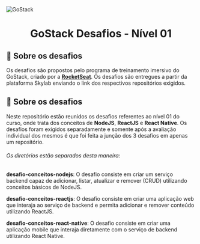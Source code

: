 <img alt="GoStack" src="https://storage.googleapis.com/golden-wind/bootcamp-gostack/header-desafios.png" />

<h1 align="center">
  GoStack Desafios - Nível 01
</h1>

## :rocket: Sobre os desafios

Os desafios são propostos pelo programa de treinamento imersivo do GoStack, criado por a **[RocketSeat](https://rocketseat.com.br/)**. Os desafios são entregues a partir da plataforma Skylab enviando o link dos respectivos repositórios exigidos.

## 📂 Sobre os desafios

Neste repositório estão reunidos os desafios referentes ao nível 01 do curso, onde trata dos conceitos de **NodeJS**, **ReactJS** e **React Native**. Os desafios foram exigidos separadamente e somente após a avaliação individual dos mesmos é que foi feita a junção dos 3 desafios em apenas um repositório.

<h6>Os diretórios estão separados desta maneira:</h6>

**desafio-conceitos-nodejs**: O desafio consiste em criar um serviço backend capaz de adicionar, listar, atualizar e remover (CRUD) utilizando conceitos básicos de NodeJS.

**desafio-conceitos-reactjs**: O desafio consiste em criar uma aplicação web que interaja ao serviço de backend e permita adicionar e remover conteúdo utilizando ReactJS.

**desafio-conceitos-react-native**: O desafio consiste em criar uma aplicação mobile que interaja diretamente com o serviço de backend utilizando React Native.

